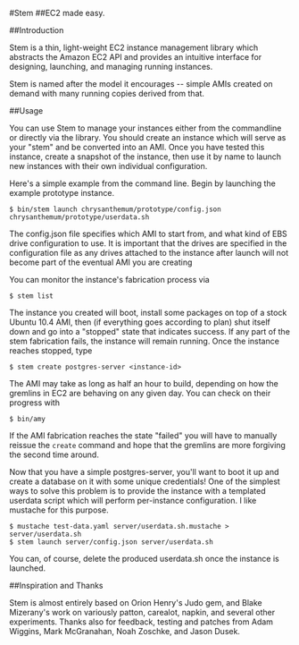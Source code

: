 #Stem
##EC2 made easy.

##Introduction

Stem is a thin, light-weight EC2 instance management library which abstracts the Amazon EC2 API and provides an intuitive interface for designing, launching, and managing running instances.

Stem is named after the model it encourages -- simple AMIs created on demand with many running copies derived from that.

##Usage

You can use Stem to manage your instances either from the commandline or directly via the library. You should create an instance which will serve as your "stem" and be converted into an AMI. Once you have tested this instance, create a snapshot of the instance, then use it by name to launch new instances with their own individual configuration.

Here's a simple example from the command line. Begin by launching the example prototype instance.

    $ bin/stem launch chrysanthemum/prototype/config.json chrysanthemum/prototype/userdata.sh

The config.json file specifies which AMI to start from, and what kind of EBS drive configuration to use. It is important that the drives are specified in the configuration file as any drives attached to the instance after launch will not become part of the eventual AMI you are creating 

You can monitor the instance's fabrication process via

    $ stem list

The instance you created will boot, install some packages on top of a stock Ubuntu 10.4 AMI, then (if everything goes according to plan) shut itself down and go into a "stopped" state that indicates success. If any part of the stem fabrication fails, the instance will remain running. Once the instance reaches stopped, type

    $ stem create postgres-server <instance-id>

The AMI may take as long as half an hour to build, depending on how the gremlins in EC2 are behaving on any given day. You can check on their progress with

    $ bin/amy

If the AMI fabrication reaches the state "failed" you will have to manually reissue the `create` command and hope that the gremlins are more forgiving the second time around.

Now that you have a simple postgres-server, you'll want to boot it up and create a database on it with some unique credentials! One of the simplest ways to solve this problem is to provide the instance with a templated userdata script which will perform per-instance configuration. I like mustache for this purpose.

    $ mustache test-data.yaml server/userdata.sh.mustache > server/userdata.sh
    $ stem launch server/config.json server/userdata.sh

You can, of course, delete the produced userdata.sh once the instance is launched.

##Inspiration and Thanks

Stem is almost entirely based on Orion Henry's Judo gem, and Blake Mizerany's work on variously patton, carealot, napkin, and several other experiments. Thanks also for feedback, testing and patches from Adam Wiggins, Mark McGranahan, Noah Zoschke, and Jason Dusek.

